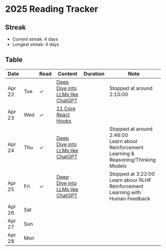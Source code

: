 # 2025 Reading Tracker
## Streak
- Current streak: 4 days
- Longest streak: 4 days
## Table


| Date   |        | Read    | Content          | Duration | Note                             |
|--------|--------|---------|------------------|----------|----------------------------------|
| Apr 22 | Tue    | &check; |[Deep Dive into LLMs like ChatGPT](https://www.youtube.com/watch?v=7xTGNNLPyMI)|| Stopped at around 2:10:00|
| Apr 23 | Wed    | &check; |[11 Core React Hooks](https://www.linkedin.com/posts/shahidkhan23_11-core-react-hooks-activity-7319967743611432962-6j3s?utm_source=share&utm_medium=member_ios&rcm=ACoAAEQWMQsBzgkZ1QEZFryqM91CbUMz7IqphrE)|||
| Apr 24 | Thu    | &check; | [Deep Dive into LLMs like ChatGPT](https://www.youtube.com/watch?v=7xTGNNLPyMI)|| Stopped at around 2:46:00 <br> Learn about Reinforcement Learning & Reasoning/Thinking Models| 
| Apr 25 | Fri    | &check;|[Deep Dive into LLMs like ChatGPT](https://www.youtube.com/watch?v=7xTGNNLPyMI)|| Stopped at 3:22:00 <br> Learn abour RLHF Reinforcement Learning with Human Feedback|
| Apr 26 | Sat    |          |                  |          |                                 |
| Apr 27 | Sun    |          |                  |          |                                 |
| Apr 28 | Mon    |          |                  |          |                                 |


